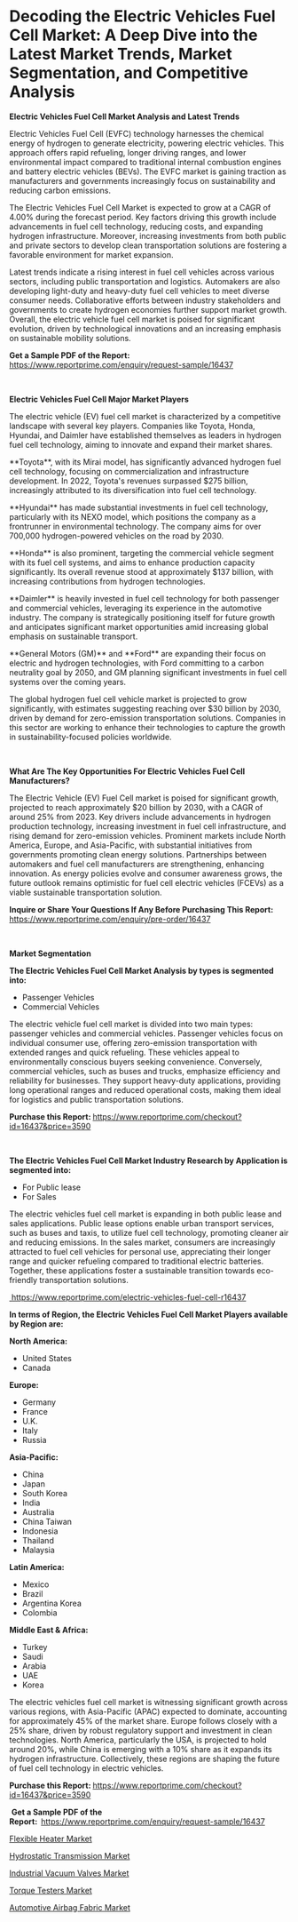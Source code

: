 <p><h1>Decoding the Electric Vehicles Fuel Cell Market: A Deep Dive into the Latest Market Trends, Market Segmentation, and Competitive Analysis</h1></p><p><strong>Electric Vehicles Fuel Cell Market Analysis and Latest Trends</strong></p>
<p><p>Electric Vehicles Fuel Cell (EVFC) technology harnesses the chemical energy of hydrogen to generate electricity, powering electric vehicles. This approach offers rapid refueling, longer driving ranges, and lower environmental impact compared to traditional internal combustion engines and battery electric vehicles (BEVs). The EVFC market is gaining traction as manufacturers and governments increasingly focus on sustainability and reducing carbon emissions.</p><p>The Electric Vehicles Fuel Cell Market is expected to grow at a CAGR of 4.00% during the forecast period. Key factors driving this growth include advancements in fuel cell technology, reducing costs, and expanding hydrogen infrastructure. Moreover, increasing investments from both public and private sectors to develop clean transportation solutions are fostering a favorable environment for market expansion. </p><p>Latest trends indicate a rising interest in fuel cell vehicles across various sectors, including public transportation and logistics. Automakers are also developing light-duty and heavy-duty fuel cell vehicles to meet diverse consumer needs. Collaborative efforts between industry stakeholders and governments to create hydrogen economies further support market growth. Overall, the electric vehicle fuel cell market is poised for significant evolution, driven by technological innovations and an increasing emphasis on sustainable mobility solutions.</p></p>
<p><strong>Get a Sample PDF of the Report:&nbsp;</strong> <a href="https://www.reportprime.com/enquiry/request-sample/16437?utm_campaign=3070&utm_medium=2&utm_source=Github&utm_content=ia&utm_term=17032025&utm_id=electric-vehicles-fuel-cell">https://www.reportprime.com/enquiry/request-sample/16437</a></p>
<p>&nbsp;</p>
<p><strong>Electric Vehicles Fuel Cell Major Market Players</strong></p>
<p><p>The electric vehicle (EV) fuel cell market is characterized by a competitive landscape with several key players. Companies like Toyota, Honda, Hyundai, and Daimler have established themselves as leaders in hydrogen fuel cell technology, aiming to innovate and expand their market shares.</p><p>**Toyota**, with its Mirai model, has significantly advanced hydrogen fuel cell technology, focusing on commercialization and infrastructure development. In 2022, Toyota's revenues surpassed $275 billion, increasingly attributed to its diversification into fuel cell technology.</p><p>**Hyundai** has made substantial investments in fuel cell technology, particularly with its NEXO model, which positions the company as a frontrunner in environmental technology. The company aims for over 700,000 hydrogen-powered vehicles on the road by 2030.</p><p>**Honda** is also prominent, targeting the commercial vehicle segment with its fuel cell systems, and aims to enhance production capacity significantly. Its overall revenue stood at approximately $137 billion, with increasing contributions from hydrogen technologies.</p><p>**Daimler** is heavily invested in fuel cell technology for both passenger and commercial vehicles, leveraging its experience in the automotive industry. The company is strategically positioning itself for future growth and anticipates significant market opportunities amid increasing global emphasis on sustainable transport.</p><p>**General Motors (GM)** and **Ford** are expanding their focus on electric and hydrogen technologies, with Ford committing to a carbon neutrality goal by 2050, and GM planning significant investments in fuel cell systems over the coming years.</p><p>The global hydrogen fuel cell vehicle market is projected to grow significantly, with estimates suggesting reaching over $30 billion by 2030, driven by demand for zero-emission transportation solutions. Companies in this sector are working to enhance their technologies to capture the growth in sustainability-focused policies worldwide.</p></p>
<p>&nbsp;</p>
<p><strong>What Are The Key Opportunities For Electric Vehicles Fuel Cell Manufacturers?</strong></p>
<p><p>The Electric Vehicle (EV) Fuel Cell market is poised for significant growth, projected to reach approximately $20 billion by 2030, with a CAGR of around 25% from 2023. Key drivers include advancements in hydrogen production technology, increasing investment in fuel cell infrastructure, and rising demand for zero-emission vehicles. Prominent markets include North America, Europe, and Asia-Pacific, with substantial initiatives from governments promoting clean energy solutions. Partnerships between automakers and fuel cell manufacturers are strengthening, enhancing innovation. As energy policies evolve and consumer awareness grows, the future outlook remains optimistic for fuel cell electric vehicles (FCEVs) as a viable sustainable transportation solution.</p></p>
<p><strong>Inquire or Share Your Questions If Any Before Purchasing This Report:</strong> <a href="https://www.reportprime.com/enquiry/pre-order/16437?utm_campaign=3070&utm_medium=2&utm_source=Github&utm_content=ia&utm_term=17032025&utm_id=electric-vehicles-fuel-cell">https://www.reportprime.com/enquiry/pre-order/16437</a></p>
<p>&nbsp;</p>
<p><strong>Market Segmentation</strong></p>
<p><strong>The Electric Vehicles Fuel Cell Market Analysis by types is segmented into:</strong></p>
<p><ul><li>Passenger Vehicles</li><li>Commercial Vehicles</li></ul></p>
<p><p>The electric vehicle fuel cell market is divided into two main types: passenger vehicles and commercial vehicles. Passenger vehicles focus on individual consumer use, offering zero-emission transportation with extended ranges and quick refueling. These vehicles appeal to environmentally conscious buyers seeking convenience. Conversely, commercial vehicles, such as buses and trucks, emphasize efficiency and reliability for businesses. They support heavy-duty applications, providing long operational ranges and reduced operational costs, making them ideal for logistics and public transportation solutions.</p></p>
<p><strong>Purchase this Report:&nbsp;</strong><a href="https://www.reportprime.com/checkout?id=16437&price=3590&utm_campaign=3070&utm_medium=2&utm_source=Github&utm_content=ia&utm_term=17032025&utm_id=electric-vehicles-fuel-cell">https://www.reportprime.com/checkout?id=16437&price=3590</a></p>
<p>&nbsp;</p>
<p><strong>The Electric Vehicles Fuel Cell Market Industry Research by Application is segmented into:</strong></p>
<p><ul><li>For Public lease</li><li>For Sales</li></ul></p>
<p><p>The electric vehicles fuel cell market is expanding in both public lease and sales applications. Public lease options enable urban transport services, such as buses and taxis, to utilize fuel cell technology, promoting cleaner air and reducing emissions. In the sales market, consumers are increasingly attracted to fuel cell vehicles for personal use, appreciating their longer range and quicker refueling compared to traditional electric batteries. Together, these applications foster a sustainable transition towards eco-friendly transportation solutions.</p></p>
<p><a href="https://www.reportprime.com/electric-vehicles-fuel-cell-r16437?utm_campaign=3070&utm_medium=2&utm_source=Github&utm_content=ia&utm_term=17032025&utm_id=electric-vehicles-fuel-cell">&nbsp;https://www.reportprime.com/electric-vehicles-fuel-cell-r16437</a></p>
<p><strong>In terms of Region, the Electric Vehicles Fuel Cell Market Players available by Region are:</strong></p>
<p>
    <p> <strong> North America: </strong>
        <ul>
            <li>United States</li>
            <li>Canada</li>
        </ul>
        </p> 
    <p> <strong> Europe: </strong>
        <ul>
            <li>Germany</li>
            <li>France</li>
            <li>U.K.</li>
            <li>Italy</li>
            <li>Russia</li>
        </ul>
        </p> 
    <p> <strong> Asia-Pacific: </strong>
        <ul>
            <li>China</li>
            <li>Japan</li>
            <li>South Korea</li>
            <li>India</li>
            <li>Australia</li>
            <li>China Taiwan</li>
            <li>Indonesia</li>
            <li>Thailand</li>
            <li>Malaysia</li>
        </ul>
        </p> 
    <p> <strong> Latin America: </strong>
        <ul>
            <li>Mexico</li>
            <li>Brazil</li>
            <li>Argentina Korea</li>
            <li>Colombia</li>
        </ul>
        </p> 
    <p> <strong> Middle East & Africa: </strong>
        <ul>
            <li>Turkey</li>
            <li>Saudi</li>
            <li>Arabia</li>
            <li>UAE</li>
            <li>Korea</li>
        </ul>
    </p>
    </p>
<p><p>The electric vehicles fuel cell market is witnessing significant growth across various regions, with Asia-Pacific (APAC) expected to dominate, accounting for approximately 45% of the market share. Europe follows closely with a 25% share, driven by robust regulatory support and investment in clean technologies. North America, particularly the USA, is projected to hold around 20%, while China is emerging with a 10% share as it expands its hydrogen infrastructure. Collectively, these regions are shaping the future of fuel cell technology in electric vehicles.</p></p>
<p><strong>Purchase this Report: </strong><a href="https://www.reportprime.com/checkout?id=16437&price=3590&utm_campaign=3070&utm_medium=2&utm_source=Github&utm_content=ia&utm_term=17032025&utm_id=electric-vehicles-fuel-cell">https://www.reportprime.com/checkout?id=16437&price=3590</a></p>
<p>&nbsp;<strong>Get a Sample PDF of the Report:&nbsp;&nbsp;</strong><a href="https://www.reportprime.com/enquiry/request-sample/16437?utm_campaign=3070&utm_medium=2&utm_source=Github&utm_content=ia&utm_term=17032025&utm_id=electric-vehicles-fuel-cell">https://www.reportprime.com/enquiry/request-sample/16437</a></p>
<p><strong></strong></p>
<p><p><a href="https://www.linkedin.com/pulse/growth-potential-flexible-heater-market-trend-analysis-forecasted-btd7e?utm_campaign=3070&utm_medium=2&utm_source=Github&utm_content=ia&utm_term=17032025&utm_id=electric-vehicles-fuel-cell">Flexible Heater Market</a></p><p><a href="https://www.linkedin.com/pulse/global-hydrostatic-transmission-market-analysis-statisticson-b9uje?utm_campaign=3070&utm_medium=2&utm_source=Github&utm_content=ia&utm_term=17032025&utm_id=electric-vehicles-fuel-cell">Hydrostatic Transmission Market</a></p><p><a href="https://www.linkedin.com/pulse/insights-industrial-vacuum-valves-industry-market-financial-b43be?utm_campaign=3070&utm_medium=2&utm_source=Github&utm_content=ia&utm_term=17032025&utm_id=electric-vehicles-fuel-cell">Industrial Vacuum Valves Market</a></p><p><a href="https://www.linkedin.com/pulse/swot-analysis-torque-testers-market-business-insights-13-cagr-1fece?utm_campaign=3070&utm_medium=2&utm_source=Github&utm_content=ia&utm_term=17032025&utm_id=electric-vehicles-fuel-cell">Torque Testers Market</a></p><p><a href="https://github.com/ivvrgibi/Market-Research-Report-List-1/blob/main/automotive-airbag-fabric-market.md?utm_campaign=3070&utm_medium=2&utm_source=Github&utm_content=ia&utm_term=17032025&utm_id=electric-vehicles-fuel-cell">Automotive Airbag Fabric Market</a></p></p>